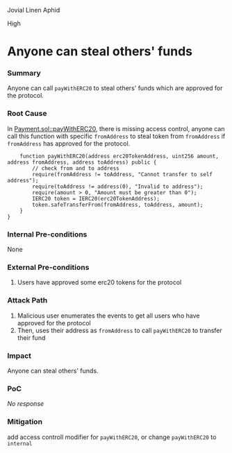 Jovial Linen Aphid

High

# Anyone can steal others' funds

### Summary

Anyone can call `payWithERC20` to steal others' funds which are approved for the protocol.

### Root Cause

In [Payment.sol::payWithERC20](https://github.com/sherlock-audit/2025-03-crestal-network/blob/27a3c28155702b3a68f29347efedffb048010e33/crestal-omni-contracts/src/Payment.sol#L25), there is missing access control, anyone can call this function with specific `fromAddress` to steal token from `fromAddress` if `fromAddress` has approved for the protocol.
```solidity
    function payWithERC20(address erc20TokenAddress, uint256 amount, address fromAddress, address toAddress) public {
        // check from and to address
        require(fromAddress != toAddress, "Cannot transfer to self address");
        require(toAddress != address(0), "Invalid to address");
        require(amount > 0, "Amount must be greater than 0");
        IERC20 token = IERC20(erc20TokenAddress);
        token.safeTransferFrom(fromAddress, toAddress, amount);
    }
}
```

### Internal Pre-conditions

None

### External Pre-conditions

1. Users have approved some erc20 tokens for the protocol

### Attack Path

1. Malicious user enumerates the events to get all users who have approved for the protocol
2. Then, uses their address as `fromAddress` to call `payWithERC20` to transfer their fund

### Impact

Anyone can steal others' funds.

### PoC

_No response_

### Mitigation

add access controll modifier for `payWithERC20`,
or change `payWithERC20` to `internal`